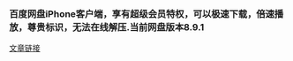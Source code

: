 ### 百度网盘iPhone客户端，享有超级会员特权，可以极速下载，倍速播放，尊贵标识，无法在线解压.当前网盘版本8.9.1

[文章链接](https://www.jianshu.com/p/2bac0f91595f)
